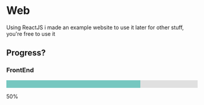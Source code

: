 # Web

Using ReactJS i made an example website to use it later for other stuff, you're free to use it

## Progress?

### FrontEnd
<div style="width: 100%; background-color: #e0e0e0;">
  <div style="width: 70%; height: 20px; background-color: #76c7c0;"></div>
</div>
<p>50%</p>
